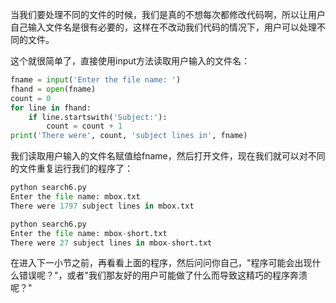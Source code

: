 当我们要处理不同的文件的时候，我们是真的不想每次都修改代码啊，所以让用户自己输入文件名是很有必要的，这样在不改动我们代码的情况下，用户可以处理不同的文件。

这个就很简单了，直接使用input方法读取用户输入的文件名：
```python
fname = input('Enter the file name: ') 
fhand = open(fname)
count = 0
for line in fhand:
    if line.startswith('Subject:'): 
        count = count + 1
print('There were', count, 'subject lines in', fname)
```
我们读取用户输入的文件名赋值给fname，然后打开文件，现在我们就可以对不同的文件重复运行我们的程序了：
```python
python search6.py
Enter the file name: mbox.txt
There were 1797 subject lines in mbox.txt

python search6.py
Enter the file name: mbox-short.txt
There were 27 subject lines in mbox-short.txt
```
在进入下一小节之前，再看看上面的程序，然后问问你自己，"程序可能会出现什么错误呢？"，或者"我们那友好的用户可能做了什么而导致这精巧的程序奔溃呢？"
